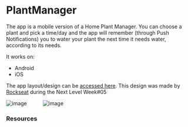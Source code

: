 # PlantManager

The app is a mobile version of a Home Plant Manager. You can choose a plant and pick a time/day and the app will remember (through Push Notifications) you to water your plant the next time it needs water, according to its needs.

It works on:
* Android
* iOS

The app layout/design can be [accessed here](https://www.figma.com/file/k0Ytye7hf4XQ0yq6MXCjhe/PlantManager-Copy?node-id=0%3A1"). This design was made by [Rockseat](https://rocketseat.com.br) during the Next Level Week#05

![image](https://user-images.githubusercontent.com/61962950/121092172-8a6dcf80-c7c1-11eb-8b5d-bc0d73732749.png) &nbsp;&nbsp;&nbsp;&nbsp;&nbsp;&nbsp;&nbsp;&nbsp;&nbsp; ![image](https://user-images.githubusercontent.com/61962950/121092234-98bbeb80-c7c1-11eb-938a-54a84fb88b34.png)

### Resources
